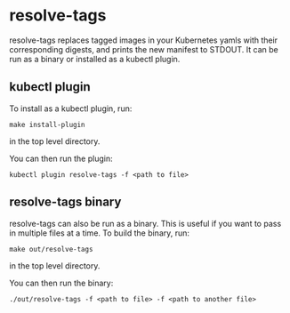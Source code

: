 # resolve-tags

resolve-tags replaces tagged images in your Kubernetes yamls with their corresponding digests, and prints the new manifest to STDOUT.
It can be run as a binary or installed as a kubectl plugin.

## kubectl plugin

To install as a kubectl plugin, run:

```
make install-plugin
```

in the top level directory.

You can then run the plugin:

```
kubectl plugin resolve-tags -f <path to file>
```

## resolve-tags binary

resolve-tags can also be run as a binary. 
This is useful if you want to pass in multiple files at a time.
To build the binary, run:

```
make out/resolve-tags
```

in the top level directory.

You can then run the binary:

```
./out/resolve-tags -f <path to file> -f <path to another file>
```
